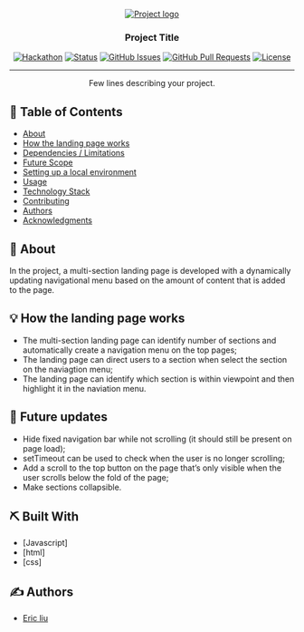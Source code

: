<p align="center">
  <a href="" rel="noopener">
 <img src="https://i.imgur.com/AZ2iWek.png" alt="Project logo"></a>
</p>
<h3 align="center">Project Title</h3>

<div align="center">

[![Hackathon](https://img.shields.io/badge/hackathon-name-orange.svg)](http://hackathon.url.com)
[![Status](https://img.shields.io/badge/status-active-success.svg)]()
[![GitHub Issues](https://img.shields.io/github/issues/kylelobo/The-Documentation-Compendium.svg)](https://github.com/kylelobo/The-Documentation-Compendium/issues)
[![GitHub Pull Requests](https://img.shields.io/github/issues-pr/kylelobo/The-Documentation-Compendium.svg)](https://github.com/kylelobo/The-Documentation-Compendium/pulls)
[![License](https://img.shields.io/badge/license-MIT-blue.svg)](LICENSE.md)

</div>

---

<p align="center"> Few lines describing your project.
    <br> 
</p>

## 📝 Table of Contents

- [About](#about)
- [How the landing page works](#how)
- [Dependencies / Limitations](#limitations)
- [Future Scope](#future_scope)
- [Setting up a local environment](#getting_started)
- [Usage](#usage)
- [Technology Stack](#tech_stack)
- [Contributing](../CONTRIBUTING.md)
- [Authors](#authors)
- [Acknowledgments](#acknowledgments)

## 🧐 About <a name = "about"></a>

In the project, a multi-section landing page is developed with a dynamically updating navigational menu based on the amount of content that is added to the page.

## 💡 How the landing page works <a name = "how"></a>
 
 - The multi-section landing page can identify number of sections and automatically create a navigation menu on the top pages;
 - The landing page can direct users to a section when select the section on the naviagtion menu;
 - The landing page can identify which section is within viewpoint and then highlight it in the naviation menu. 

## 🚀 Future updates <a name = "future_scope"></a>

- Hide fixed navigation bar while not scrolling (it should still be present on page load);
- setTimeout can be used to check when the user is no longer scrolling;
- Add a scroll to the top button on the page that’s only visible when the user scrolls below the fold of the page;
- Make sections collapsible.

## ⛏️ Built With <a name = "tech_stack"></a>

- [Javascript]
- [html]
- [css]

## ✍️ Authors <a name = "authors"></a>

- [Eric liu](https://https://github.com/ericlau1987)